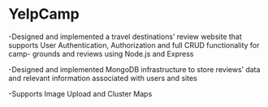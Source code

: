 # YelpCamp
-Designed and implemented a travel destinations’ review website that supports User Authentication, Authorization and full CRUD functionality for camp-
grounds and reviews using Node.js and Express

-Designed and implemented MongoDB infrastructure to store reviews’ data and relevant information associated with users and sites

-Supports Image Upload and Cluster Maps
